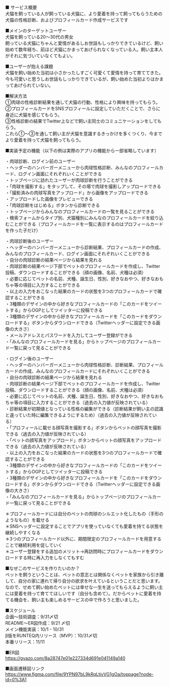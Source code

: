 ■ サービス概要<br>
犬猫を飼っている人が飼っている犬猫に、より愛着を持って飼ってもらうための犬猫の性格診断、およびプロフィールカード作成サービスです<br>

■メインのターゲットユーザー<br>
犬猫を飼っている20〜30代の男女<br>
飼っている犬猫にちゃんと愛情があるしお世話もしっかりできているけど、飼い始めて数年経ち、前ほど犬猫にかまってあげられなくなっている人。飼い主本人がそれに気づいていなくてもよい。<br>

■ユーザーが抱える課題<br>
犬猫を飼い始めた当初は小さかったしすごく可愛くて愛情を持って育ててきた。今も可愛いと思うしお世話もしっかりできているが、飼い始めた当初よりはかまってあげられていない。<br>

■解決方法<br>
①肉球の性格診断結果を通して犬猫の行動、性格により興味を持ってもらう。<br>
②プロフィールカードをSNSプロフィールに設定していただくことで、さらに身近に犬猫を感じてもらう。<br>
③性格診断の結果でTwitter上などで飼い主同士のコミュニケーションをしてもらう。<br>
これら①〜③を通して飼い主が犬猫を意識するきっかけを多くつくり、今までより愛着を持って犬猫を飼ってもらう。<br>

■実装予定の機能（以下の例は実際のアプリの機能から一部省略しています）<br>

・肉球診断、ログイン前のユーザー<br>
・ヘッダーのハンバーガーメニューから肉球性格診断、みんなのプロフィールカード、ログイン画面にそれぞれいくことができる<br>
・トップページに訪れたユーザーが肉球診断を行うことができる<br>
  ・「肉球を撮影する」をタップして、その場で肉球を撮影しアップロードできる<br>
  ・「撮影済みの肉球写真をアップロード」から画像をアップロードできる<br>
  ・アップロードした画像をプレビューできる<br>
  ・「肉球診断をはじめる」ボタンから診断できる<br>
・トップページからみんなのプロフィールカードの一覧を見ることができる<br>
  ・検索フォームからタイプ別、犬猫種別にみんなのプロフィールカードを絞り込むことができる（プロフィールカードを一覧に表示するのはプロフィールカードを作った子だけ）<br>

・肉球診断後のユーザー<br>
・ヘッダーのハンバーガーメニューから診断結果、プロフィールカードの作成、みんなのプロフィールカード、ログイン画面にそれぞれいくことができる<br>
・自分の肉球診断の結果ページから結果を見れる<br>
・肉球診断の結果ページ下部でペットのプロフィールカードを作成し、Twitter投稿、ダウンロードすることができる（顔の画像、名前、犬種は必須）<br>
  ・必要に応じてペットの名前、犬種、誕生日、性別、好きなおやつ、好きなおもちゃ等の項目に入力することができる<br>
  ・以上の入力をおこなった結果のカードの状態を3つのプロフィールカードで確認することができる<br>
  ・3種類のデザインの中から好きなプロフィールカードの「このカードをツイートする」からOGPとしてツイッターに投稿できる<br>
  ・3種類のデザインの中から好きなプロフィールカードを「このカードをダウンロードする」ボタンからダウンロードできる（Twitterヘッダーに設定できる画像の大きさ）<br>
  ・メールアドレスとパスワードを入力してユーザー登録ができる<br>
  ・「みんなのプロフィールカードを見る」からトップページのプロフィールカード一覧に戻って見ることができる<br>

・ログイン後のユーザー<br>
・ヘッダーのハンバーガーメニューから肉球性格診断、診断結果、プロフィールカードの作成、みんなのプロフィールカードにそれぞれいくことができる<br>
・自分の肉球診断の結果ページから結果を見れる<br>
・肉球診断の結果ページ下部でペットのプロフィールカードを作成し、Twitter投稿、ダウンロードすることができる（顔の画像、名前、犬種は必須）<br>
  ・必要に応じてペットの名前、犬種、誕生日、性別、好きなおやつ、好きなおもちゃ等の項目に入力することができる（過去の入力値が反映されている）<br>
  ・診断結果が初期値となっている性格の編集ができる（診断結果が飼い主の認識と違っていた時に編集できるようにするため）（過去の入力値が反映されている）<br>
  ・「プロフィールに載せる顔写真を撮影する」ボタンからペットの顔写真を撮影できる（過去の入力値が反映されている）<br>
  ・「ペットの顔写真をアップロード」ボタンからペットの顔写真をアップロードできる（過去の入力値が反映されている）<br>
  ・以上の入力をおこなった結果のカードの状態を3つのプロフィールカードで確認することができる<br>
  ・3種類のデザインの中から好きなプロフィールカードの「このカードをツイートする」からOGPとしてツイッターに投稿できる<br>
  ・3種類のデザインの中から好きなプロフィールカードを「このカードをダウンロードする」ボタンからダウンロードできる（Twitterヘッダーに設定できる画像の大きさ）<br>
  ・「みんなのプロフィールカードを見る」からトップページのプロフィールカード一覧に戻って見ることができる<br>

＊プロフィールカードには自分のペットの肉球のシルエット化したもの（手形のようなもの）を載せる<br>
＊SNSヘッダーに設定することでアプリを使っていなくても愛着を持てる状態を継続しやすくなる<br>
＊3つのプロフィールカード以外に、期間限定のプロフィールカードを用意することで継続利用を促していく<br>
＊ユーザー登録をする追加のメリット→再訪問時にプロフィールカードをダウンロードする時に再入力をしなくてもすむ<br>

■なぜこのサービスを作りたいのか？<br>
  ペットを飼うということは、ペットの意志とは関係なくペットを家族から引き離して、自分の家に連れて帰り自分の欲求を叶えているということだと思います。なので、せめて飼い始めたペットには幸せな一生を送ってもらえるように飼い主には愛着を持って育ててほしいです（自分も含めて）。だからペットに愛着を持てる機会を、飼い主も楽しめるサービスの中で作ろうと思いました。<br>

 ■スケジュール<br>
  企画〜技術調査：9/31〆切<br>
  README〜ER図作成：9/21 〆切<br>
  メイン機能実装：10/1 - 10/31<br>
  β版をRUNTEQ内リリース（MVP）：10/31〆切<br>
  本番リリース：11/11<br>

  ■ER図<br>
  https://gyazo.com/8a28747e01e227334d691e041149a140<br>

  ■画面遷移図リンク<br>
  https://www.figma.com/file/9YPN97bL9kRqLtivVG1gOa/toppage?node-id=0%3A1<br>
